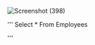 


![Screenshot (398)](https://user-images.githubusercontent.com/79485961/169616722-36278195-fa62-4dc7-9f07-0267dc7ca2fe.png)



''' 
  Select *
From Employees

'''

